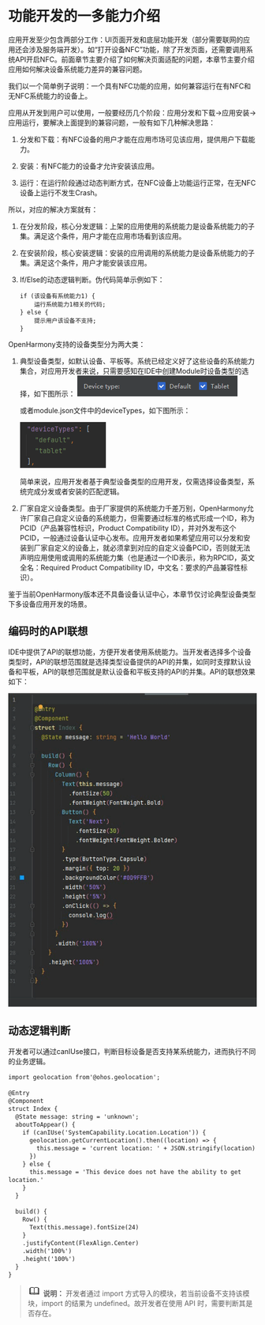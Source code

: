 # 功能开发的一多能力介绍


应用开发至少包含两部分工作：UI页面开发和底层功能开发（部分需要联网的应用还会涉及服务端开发）。如“打开设备NFC”功能，除了开发页面，还需要调用系统API开启NFC。前面章节主要介绍了如何解决页面适配的问题，本章节主要介绍应用如何解决设备系统能力差异的兼容问题。


我们以一个简单例子说明：一个具有NFC功能的应用，如何兼容运行在有NFC和无NFC系统能力的设备上。


应用从开发到用户可以使用，一般要经历几个阶段：应用分发和下载-&gt;应用安装-&gt;应用运行，要解决上面提到的兼容问题，一般有如下几种解决思路：


1. 分发和下载：有NFC设备的用户才能在应用市场可见该应用，提供用户下载能力。

2. 安装：有NFC能力的设备才允许安装该应用。

3. 运行：在运行阶段通过动态判断方式，在NFC设备上功能运行正常，在无NFC设备上运行不发生Crash。


所以，对应的解决方案就有：


1. 在分发阶段，核心分发逻辑：上架的应用使用的系统能力是设备系统能力的子集。满足这个条件，用户才能在应用市场看到该应用。

2. 在安装阶段，核心安装逻辑：安装的应用调用的系统能力是设备系统能力的子集。满足这个条件，用户才能安装该应用。

3. If/Else的动态逻辑判断。伪代码简单示例如下：
     
   ```
   if (该设备有系统能力1) {
       运行系统能力1相关的代码;
   } else {
       提示用户该设备不支持;
   }
   ```


OpenHarmony支持的设备类型分为两大类：


1. 典型设备类型，如默认设备、平板等。系统已经定义好了这些设备的系统能力集合，对应用开发者来说，只需要感知在IDE中创建Module时设备类型的选择，如下图所示：
   ![zh-cn_image_0000001267573986](figures/zh-cn_image_0000001267573986.png)

   或者module.json文件中的deviceTypes，如下图所示：

   ![zh-cn_image_0000001266934142](figures/zh-cn_image_0000001266934142.png)

   简单来说，应用开发者基于典型设备类型的应用开发，仅需选择设备类型，系统完成分发或者安装的匹配逻辑。

2. 厂家自定义设备类型。由于厂家提供的系统能力千差万别，OpenHarmony允许厂家自己自定义设备的系统能力，但需要通过标准的格式形成一个ID，称为PCID（产品兼容性标识，Product Compatibility ID），并对外发布这个PCID，一般通过设备认证中心发布。应用开发者如果希望应用可以分发和安装到厂家自定义的设备上，就必须拿到对应的自定义设备PCID，否则就无法声明应用使用或调用的系统能力集（也是通过一个ID表示，称为RPCID，英文全名：Required Product Compatibility ID，中文名：要求的产品兼容性标识）。


鉴于当前OpenHarmony版本还不具备设备认证中心，本章节仅讨论典型设备类型下多设备应用开发的场景。


## 编码时的API联想

IDE中提供了API的联想功能，方便开发者使用系统能力。当开发者选择多个设备类型时，API的联想范围就是选择类型设备提供的API的并集，如同时支撑默认设备和平板，API的联想范围就是默认设备和平板支持的API的并集。API的联想效果如下：

![Video_20220408101413](figures/Video_20220408101413.gif)


## 动态逻辑判断

开发者可以通过canIUse接口，判断目标设备是否支持某系统能力，进而执行不同的业务逻辑。

  
```
import geolocation from'@ohos.geolocation';

@Entry
@Component
struct Index {
  @State message: string = 'unknown';
  aboutToAppear() {
    if (canIUse('SystemCapability.Location.Location')) {
      geolocation.getCurrentLocation().then((location) => {
        this.message = 'current location: ' + JSON.stringify(location)
      })
    } else {
      this.message = 'This device does not have the ability to get location.'
    }
  }

  build() {
    Row() {
      Text(this.message).fontSize(24)
    }
    .justifyContent(FlexAlign.Center)
    .width('100%')
    .height('100%')
  }
}
```

> ![icon-note.gif](public_sys-resources/icon-note.gif) **说明：**
> 开发者通过 import 方式导入的模块，若当前设备不支持该模块，import 的结果为 undefined。故开发者在使用 API 时，需要判断其是否存在。
